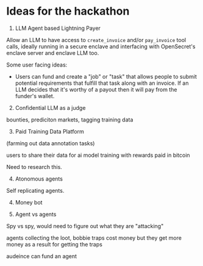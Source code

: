 # Ideas for the hackathon

1. LLM Agent based Lightning Payer

Allow an LLM to have access to `create_invoice` and/or `pay_invoice` tool calls, ideally running in a secure enclave and interfacing with OpenSecret's enclave server and enclave LLM too.

Some user facing ideas: 
- Users can fund and create a "job" or "task" that allows people to submit potential requirements that fulfill that task along with an invoice. If an LLM decides that it's worthy of a payout then it will pay from the funder's wallet. 

2. Confidential LLM as a judge

bounties, prediciton markets, tagging training data

3. Paid Training Data Platform

(farming out data annotation tasks)

users to share their data for ai model training with rewards paid in bitcoin

Need to research this. 

4. Atonomous agents

Self replicating agents. 

4. Money bot

5. Agent vs agents

Spy vs spy, would need to figure out what they are "attacking"

agents collecting the loot, bobbie traps cost money but they get more money as a result for getting the traps

audeince can fund an agent


